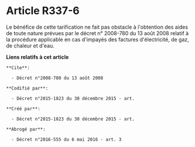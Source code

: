 # Article R337-6

Le bénéfice de cette tarification ne fait pas obstacle à l'obtention des aides de toute nature prévues par le décret n°
2008-780 du 13 août 2008 relatif à la procédure applicable en cas d'impayés des factures d'électricité, de gaz, de chaleur et
d'eau.

**Liens relatifs à cet article**

	**Cite**:

	  - Décret n°2008-780 du 13 août 2008

	**Codifié par**:

	  - Décret n°2015-1823 du 30 décembre 2015 - art.

	**Créé par**:

	  - Décret n°2015-1823 du 30 décembre 2015 - art.

	**Abrogé par**:

	  - Décret n°2016-555 du 6 mai 2016 - art. 3
